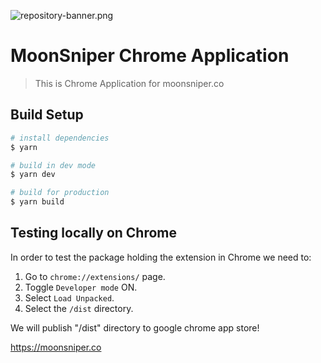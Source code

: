 ![repository-banner.png](https://res.cloudinary.com/alvarosaburido/image/upload/v1612193118/as-portfolio/Repo_Banner_kexozw.png)

# MoonSniper Chrome Application

> This is Chrome Application for moonsniper.co 

## Build Setup

```bash
# install dependencies
$ yarn

# build in dev mode
$ yarn dev

# build for production 
$ yarn build
```

## Testing locally on Chrome

In order to test the package holding the extension in Chrome we need to:
1. Go to `chrome://extensions/` page.
2. Toggle `Developer mode` ON.
3. Select `Load Unpacked`.
4. Select the `/dist` directory.

We will publish "/dist" directory to google chrome app store!

https://moonsniper.co
